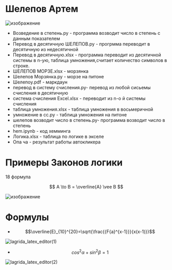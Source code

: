 # Шелепов Артем 
![изображение](https://user-images.githubusercontent.com/114554364/197395302-b6250a05-98df-425b-8b4a-f1d61307201b.png)
- Возведение в степень.py - программа возводит число в степень с данным показателем
- Перевод в десятичную ШЕЛЕПОВ.py - прогрмма переводит в десятичную из недесятичной
- Перевод в десятичную.xlsx - программа переводит из десятичной системы в n-ую, таблица умножения,считает количество символов в строке.
- ШЕЛЕПОВ МОРЗЕ.xlsx - морзянка 
- Шелепов Морзянка.py - морзе на питоне
- Шелепоу.pdf - маркдаун
- перевод в систему счисления.py- перевод из любой сисьемы счисления в десятичную
- система счисления Excel.xlsx - переводит из n-о й системы счисления
- таблица умножения.xlsx - таблица умножения в восьмеричной
- умножение в сс.py - таблица умножения на питоне
- шелепов возводит число в степень.py- программа возводит число в степень
- hem.ipynb - код хемминга
- Логика.xlsx - таблица по логике в экселе
- Опа ча - результат работы автокликера

# Примеры Законов логики
18 формула

$$ A \to  B = \overline{A} \vee B $$

![изображение](https://user-images.githubusercontent.com/114554364/198190763-b8430c42-6bba-4e1d-a82f-616e9e9a346a.png)
# Формулы

+ $$\overline{E}_{10}^{20}=\sqrt{\frac{{F{a}^{x-1}}}{x(x-1)}}$$

![lagrida_latex_editor(1)](https://user-images.githubusercontent.com/114554364/200732944-5a107836-ef33-454a-904f-cf3c74e04d04.png)

+ $$cos^2\alpha+sin^2\beta=1$$

![lagrida_latex_editor(2)](https://user-images.githubusercontent.com/114554364/200733304-a281f4f3-2da9-4d02-a344-9d292be190cb.png)


